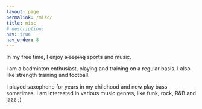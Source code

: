 ```yaml
---
layout: page
permalink: /misc/
title: misc
# description: 
nav: true
nav_order: 8
---
```


In my free time, I enjoy <s>sleeping</s> sports and music.

I am a badminton enthusiast, playing and training on a regular basis. I also like strength training and football.

I played saxophone for years in my childhood and now play bass sometimes. I am interested in various music genres, like funk, rock, R&B and jazz ;)

